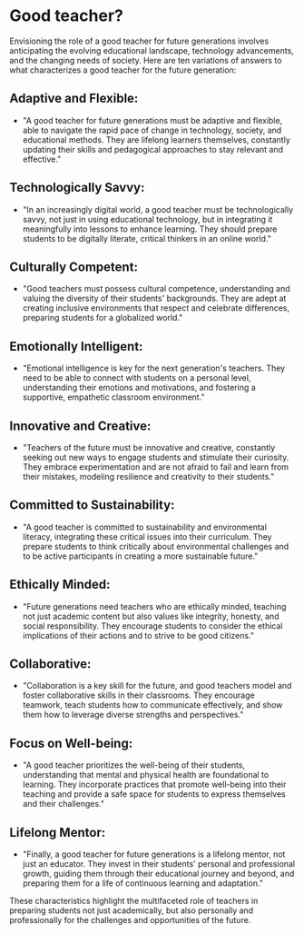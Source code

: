 # Good teacher?

Envisioning the role of a good teacher for future generations involves anticipating the evolving educational landscape, technology advancements, and the changing needs of society. Here are ten variations of answers to what characterizes a good teacher for the future generation:

## Adaptive and Flexible: 
+ "A good teacher for future generations must be adaptive and flexible, able to navigate the rapid pace of change in technology, society, and educational methods. They are lifelong learners themselves, constantly updating their skills and pedagogical approaches to stay relevant and effective."

## Technologically Savvy: 
+ "In an increasingly digital world, a good teacher must be technologically savvy, not just in using educational technology, but in integrating it meaningfully into lessons to enhance learning. They should prepare students to be digitally literate, critical thinkers in an online world."

## Culturally Competent: 
+ "Good teachers must possess cultural competence, understanding and valuing the diversity of their students' backgrounds. They are adept at creating inclusive environments that respect and celebrate differences, preparing students for a globalized world."

## Emotionally Intelligent: 
+ "Emotional intelligence is key for the next generation's teachers. They need to be able to connect with students on a personal level, understanding their emotions and motivations, and fostering a supportive, empathetic classroom environment."

## Innovative and Creative: 
+ "Teachers of the future must be innovative and creative, constantly seeking out new ways to engage students and stimulate their curiosity. They embrace experimentation and are not afraid to fail and learn from their mistakes, modeling resilience and creativity to their students."

## Committed to Sustainability: 
+ "A good teacher is committed to sustainability and environmental literacy, integrating these critical issues into their curriculum. They prepare students to think critically about environmental challenges and to be active participants in creating a more sustainable future."

## Ethically Minded: 
+ "Future generations need teachers who are ethically minded, teaching not just academic content but also values like integrity, honesty, and social responsibility. They encourage students to consider the ethical implications of their actions and to strive to be good citizens."

## Collaborative: 
+ "Collaboration is a key skill for the future, and good teachers model and foster collaborative skills in their classrooms. They encourage teamwork, teach students how to communicate effectively, and show them how to leverage diverse strengths and perspectives."

## Focus on Well-being: 
+ "A good teacher prioritizes the well-being of their students, understanding that mental and physical health are foundational to learning. They incorporate practices that promote well-being into their teaching and provide a safe space for students to express themselves and their challenges."

## Lifelong Mentor: 
+ "Finally, a good teacher for future generations is a lifelong mentor, not just an educator. They invest in their students' personal and professional growth, guiding them through their educational journey and beyond, and preparing them for a life of continuous learning and adaptation."

These characteristics highlight the multifaceted role of teachers in preparing students not just academically, but also personally and professionally for the challenges and opportunities of the future.

